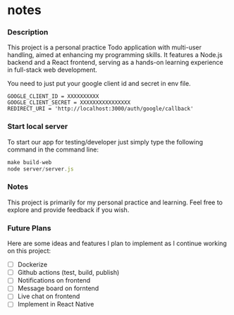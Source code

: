 # notes

### Description

This project is a personal practice Todo application with multi-user handling, aimed at enhancing my programming skills. It features a Node.js backend and a React frontend, serving as a hands-on learning experience in full-stack web development.

You need to just put your google client id and secret in env file.

```
GOOGLE_CLIENT_ID = XXXXXXXXXX
GOOGLE_CLIENT_SECRET = XXXXXXXXXXXXXXXX
REDIRECT_URI = 'http://localhost:3000/auth/google/callback'
```

### Start local server

To start our app for testing/developer just simply type the following command in the command line:

```javascript
make build-web
node server/server.js
```

### Notes

This project is primarily for my personal practice and learning. Feel free to explore and provide feedback if you wish.

### Future Plans

Here are some ideas and features I plan to implement as I continue working on this project:

- [ ] Dockerize
- [ ] Github actions (test, build, publish)
- [ ] Notifications on frontend
- [ ] Message board on forntend
- [ ] Live chat on frontend
- [ ] Implement in React Native
